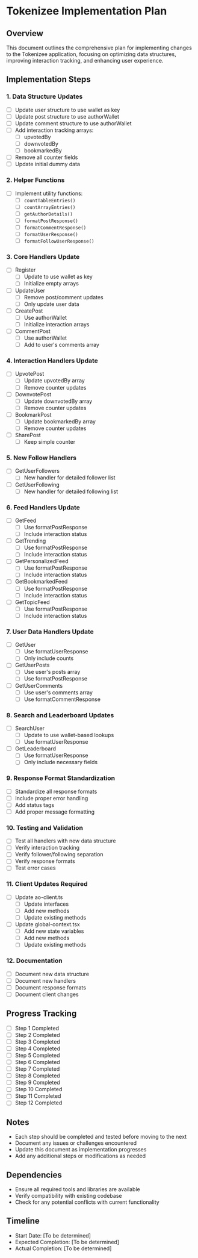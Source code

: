 # Tokenizee Implementation Plan

## Overview

This document outlines the comprehensive plan for implementing changes to the Tokenizee application, focusing on optimizing data structures, improving interaction tracking, and enhancing user experience.

## Implementation Steps

### 1. Data Structure Updates

- [ ] Update user structure to use wallet as key
- [ ] Update post structure to use authorWallet
- [ ] Update comment structure to use authorWallet
- [ ] Add interaction tracking arrays:
  - [ ] upvotedBy
  - [ ] downvotedBy
  - [ ] bookmarkedBy
- [ ] Remove all counter fields
- [ ] Update initial dummy data

### 2. Helper Functions

- [ ] Implement utility functions:
  - [ ] `countTableEntries()`
  - [ ] `countArrayEntries()`
  - [ ] `getAuthorDetails()`
  - [ ] `formatPostResponse()`
  - [ ] `formatCommentResponse()`
  - [ ] `formatUserResponse()`
  - [ ] `formatFollowUserResponse()`

### 3. Core Handlers Update

- [ ] Register
  - [ ] Update to use wallet as key
  - [ ] Initialize empty arrays
- [ ] UpdateUser
  - [ ] Remove post/comment updates
  - [ ] Only update user data
- [ ] CreatePost
  - [ ] Use authorWallet
  - [ ] Initialize interaction arrays
- [ ] CommentPost
  - [ ] Use authorWallet
  - [ ] Add to user's comments array

### 4. Interaction Handlers Update

- [ ] UpvotePost
  - [ ] Update upvotedBy array
  - [ ] Remove counter updates
- [ ] DownvotePost
  - [ ] Update downvotedBy array
  - [ ] Remove counter updates
- [ ] BookmarkPost
  - [ ] Update bookmarkedBy array
  - [ ] Remove counter updates
- [ ] SharePost
  - [ ] Keep simple counter

### 5. New Follow Handlers

- [ ] GetUserFollowers
  - [ ] New handler for detailed follower list
- [ ] GetUserFollowing
  - [ ] New handler for detailed following list

### 6. Feed Handlers Update

- [ ] GetFeed
  - [ ] Use formatPostResponse
  - [ ] Include interaction status
- [ ] GetTrending
  - [ ] Use formatPostResponse
  - [ ] Include interaction status
- [ ] GetPersonalizedFeed
  - [ ] Use formatPostResponse
  - [ ] Include interaction status
- [ ] GetBookmarkedFeed
  - [ ] Use formatPostResponse
  - [ ] Include interaction status
- [ ] GetTopicFeed
  - [ ] Use formatPostResponse
  - [ ] Include interaction status

### 7. User Data Handlers Update

- [ ] GetUser
  - [ ] Use formatUserResponse
  - [ ] Only include counts
- [ ] GetUserPosts
  - [ ] Use user's posts array
  - [ ] Use formatPostResponse
- [ ] GetUserComments
  - [ ] Use user's comments array
  - [ ] Use formatCommentResponse

### 8. Search and Leaderboard Updates

- [ ] SearchUser
  - [ ] Update to use wallet-based lookups
  - [ ] Use formatUserResponse
- [ ] GetLeaderboard
  - [ ] Use formatUserResponse
  - [ ] Only include necessary fields

### 9. Response Format Standardization

- [ ] Standardize all response formats
- [ ] Include proper error handling
- [ ] Add status tags
- [ ] Add proper message formatting

### 10. Testing and Validation

- [ ] Test all handlers with new data structure
- [ ] Verify interaction tracking
- [ ] Verify follower/following separation
- [ ] Verify response formats
- [ ] Test error cases

### 11. Client Updates Required

- [ ] Update ao-client.ts
  - [ ] Update interfaces
  - [ ] Add new methods
  - [ ] Update existing methods
- [ ] Update global-context.tsx
  - [ ] Add new state variables
  - [ ] Add new methods
  - [ ] Update existing methods

### 12. Documentation

- [ ] Document new data structure
- [ ] Document new handlers
- [ ] Document response formats
- [ ] Document client changes

## Progress Tracking

- [ ] Step 1 Completed
- [ ] Step 2 Completed
- [ ] Step 3 Completed
- [ ] Step 4 Completed
- [ ] Step 5 Completed
- [ ] Step 6 Completed
- [ ] Step 7 Completed
- [ ] Step 8 Completed
- [ ] Step 9 Completed
- [ ] Step 10 Completed
- [ ] Step 11 Completed
- [ ] Step 12 Completed

## Notes

- Each step should be completed and tested before moving to the next
- Document any issues or challenges encountered
- Update this document as implementation progresses
- Add any additional steps or modifications as needed

## Dependencies

- Ensure all required tools and libraries are available
- Verify compatibility with existing codebase
- Check for any potential conflicts with current functionality

## Timeline

- Start Date: [To be determined]
- Expected Completion: [To be determined]
- Actual Completion: [To be determined]
